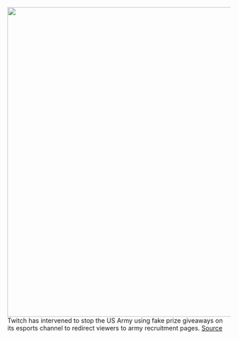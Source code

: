 <img src='https://cdn.vox-cdn.com/thumbor/5QgxsLvmLnPIcIKG7OrmoEbxKrk=/0x0:960x640/1200x800/filters:focal(404x244:556x396)/cdn.vox-cdn.com/uploads/chorus_image/image/67070298/76603164_1384608288385847_8930596477202333696_o.0.jpg' width='700px' /><br/>
Twitch has intervened to stop the US Army using fake prize giveaways on its esports channel to redirect viewers to army recruitment pages.
<a href='https://www.theverge.com/2020/7/17/21328130/us-army-twitch-esports-gaming-recruitment-fake-prize-giveaway'> Source <a/>